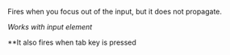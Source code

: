 Fires when you focus out of the input, but it does not propagate.

*Works with input element*

**It also fires when tab key is pressed